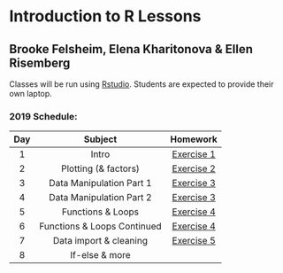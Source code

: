 # Introduction to R Lessons
## Brooke Felsheim, Elena Kharitonova & Ellen Risemberg


Classes will be run using [Rstudio](https://www.rstudio.com/products/rstudio/download/#download). Students are expected to provide their own laptop.

### 2019 Schedule:
|Day | Subject | Homework |
|:--:|:---:|:------------:|
|1  | Intro | [Exercise 1](class_introduction/class_introduction.md) |
|2 |Plotting (& factors) | [Exercise 2](intro_to_ggplot/intro_to_ggplot2.md) |
|3 |Data Manipulation Part 1|[Exercise 3](intro_to_dplyr/intro_to_dplyr2.md) |
|4 |Data Manipulation Part 2|[Exercise 3](intro_to_dplyr/intro_to_dplyr2.md) |
|5  |Functions & Loops|[Exercise 4](functions/2019_Functions_1.md)|
|6  |Functions & Loops Continued|[Exercise 4](functions/2019_Functions_1.md)|
|7  |Data import & cleaning |[Exercise 5](data_import/2019_data_import.md)|
|8  | If-else & more|[]()|

